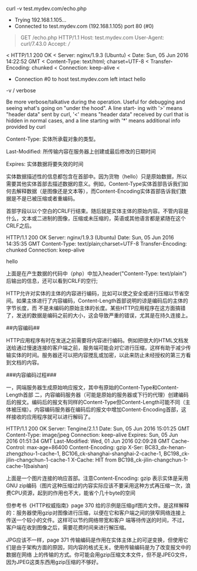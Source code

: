 curl -v test.mydev.com/echo.php

* Trying 192.168.1.105...
* Connected to test.mydev.com (192.168.1.105) port 80 (#0)
> GET /echo.php HTTP/1.1
> Host: test.mydev.com
> User-Agent: curl/7.43.0
> Accept: */*
>
< HTTP/1.1 200 OK
< Server: nginx/1.9.3 (Ubuntu)
< Date: Sun, 05 Jun 2016 14:22:52 GMT
< Content-Type: text/html; charset=UTF-8
< Transfer-Encoding: chunked
< Connection: keep-alive
<
* Connection #0 to host test.mydev.com left intact
hello


-v / verbose 

Be  more verbose/talkative during the operation. Useful for debugging and seeing what's going on "under the hood". A line start-
ing with '>' means "header data" sent by curl, '<' means "header data" received by curl that is hidden in normal  cases,  and  a
line starting with '*' means additional info provided by curl

Content-Type: 实体所承载对象的类型。

Last-Modified: 所传输内容在服务器上创建或最后修改的日期时间

Expires: 实体数据将要失效的时间


实体数据描述性的信息都包含在首部中。因为货物（hello）只是原始数据，所以需要其他实体首部去描述数据的意义。例如，Content-Type实体首部告诉我们如何去解释数据（是图像还是文本等），而Content-Encoding实体首部告诉我们数据是不是已被压缩或者重编码。


首部字段以以个空白的CRLF行结束。随后就是实体主体的原始内容。不管内容是什么，文本或二进制的图像，压缩或未压缩的，英语或其他语言都是紧随在这个CRLF之后。

HTTP/1.1 200 OK
Server: nginx/1.9.3 (Ubuntu)
Date: Sun, 05 Jun 2016 14:35:35 GMT
Content-Type: text/plain;charset=UTF-8
Transfer-Encoding: chunked
Connection: keep-alive

hello

上面是在产生数据的代码中（php）中加入header("Content-Type: text/plain") 后输出的信息，还可以看到CRLF的空行;

HTTP允许对实体的主体的内容进行编码，比如可以使之安全或进行压缩以节省空间。如果主体进行了内容编码，Content-Length首部说明的谅是编码后的主体的字节长度，而
不是未编码的原始主体的长度。某些HTTP应用程序在这方面搞错了，发送的数据是编码之前的大小，这会导致严重的错误，尤其是在持久连接上。


##内容编码##

HTTP应用程序有时在发送之前需要将内容进行编码。例如把很大的HTML文档发送给通过慢速连接的客户端之前，服务端可能会对它进行压缩，这样有助于减少传输实体的时间。服务器还可以把内容搅乱或加密，以此来防止未经授权的第三方看到文档的内容。

###内容编码过程###

一，网端服务器生成原始响应报文，其中有原始的Content-Type和Content-Length首部
二，内容编码服务器（可能是原始的服务器或下行的代理）创建编码后的报文。编码后的报文有同样的Content-Type但Content-Length可能不同（主体被压缩）。内容编码服务器在编码后的报文中增加Content-Encoding首部，这样接收的应用程序就可以进行解码了。

HTTP/1.1 200 OK
Server: Tengine/2.1.1
Date: Sun, 05 Jun 2016 15:01:25 GMT
Content-Type: image/jpeg
Connection: keep-alive
Expires: Sun, 05 Jun 2016 01:51:34 GMT
Last-Modified: Wed, 01 Jun 2016 02:09:28 GMT
Cache-Control: max-age=86400
Content-Encoding: gzip
X-Ser: BC83_dx-henan-zhengzhou-1-cache-1, BC106_ck-shanghai-shanghai-2-cache-1, BC198_ck-jilin-changchun-1-cache-1
X-Cache: HIT from BC198_ck-jilin-changchun-1-cache-1(baishan)

上面是一个图片连接的响应首部。注意Content-Encoding: gzip  表示实体是采用GNU zip编码（图片这种压缩过的内容实际应该不要采用这种方式再压缩一次，浪费CPU资源，起到的作用也不大，能省个几十byte的空间 

但参考书《HTTP权威指南》page 370 给的示例是压缩gif图片文件。是这样解释的：服务器使用gzip对图像进行压缩，以便在它和客户端之间的狭窄网络连接上传送一个较小的文件。这样可以节约网络带宽和客户
端等待传送的时间，不过，客户端在收到图像之后，需要花费时间来进行解压缩。

JPG应该不一样，page 371 传输编码是作用在实体主体上的可逆变换，但使用它们是由于架构方面的原因，同内容的格式无关。使用传输编码是为了改变报文中的数据在网络
上的传输的方式。你可能会用gzip压缩文本文件，但不是JPEG文件，因为JPEG这类东西用gzip压缩的不够好。
